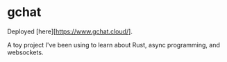 # gchat

Deployed [here][https://www.gchat.cloud/].

A toy project I've been using to learn about Rust, async programming, and websockets.
